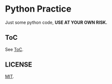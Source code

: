 # Python Practice

Just some python code, **USE AT YOUR OWN RISK.**

## ToC

See [ToC](toc.md).

## LICENSE

[MIT](LICENSE).
